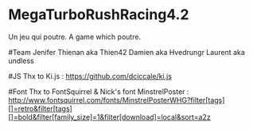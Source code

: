 MegaTurboRushRacing4.2
======================

Un jeu qui poutre.
A game which poutre.

#Team
Jenifer
Thienan aka Thien42
Damien aka Hvedrungr
Laurent aka undless

#JS
Thx to Ki.js :
https://github.com/dciccale/ki.js

#Font
Thx to FontSquirrel & Nick's font MinstrelPoster :
http://www.fontsquirrel.com/fonts/MinstrelPosterWHG?filter[tags][]=retro&filter[tags][]=bold&filter[family_size]=1&filter[download]=local&sort=a2z
